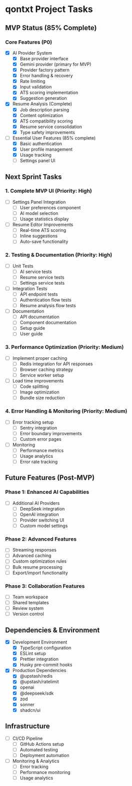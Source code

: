 # qontxt Project Tasks

## MVP Status (85% Complete)

### Core Features (P0)
- [x] AI Provider System
  - [x] Base provider interface
  - [x] Gemini provider (primary for MVP)
  - [x] Provider factory pattern
  - [x] Error handling & recovery
  - [x] Rate limiting
  - [x] Input validation
  - [x] ATS scoring implementation
  - [x] Suggestion generation

- [x] Resume Analysis (Complete)
  - [x] Job description parsing
  - [x] Content optimization
  - [x] ATS compatibility scoring
  - [x] Resume service consolidation
  - [x] Type safety improvements

- [ ] Essential User Features (85% complete)
  - [x] Basic authentication
  - [x] User profile management
  - [x] Usage tracking
  - [ ] Settings panel UI

## Next Sprint Tasks

### 1. Complete MVP UI (Priority: High)
- [ ] Settings Panel Integration
  - [ ] User preferences component
  - [ ] AI model selection
  - [ ] Usage statistics display

- [ ] Resume Editor Improvements
  - [ ] Real-time ATS scoring
  - [ ] Inline suggestions
  - [ ] Auto-save functionality

### 2. Testing & Documentation (Priority: High)
- [ ] Unit Tests
  - [ ] AI service tests
  - [ ] Resume service tests
  - [ ] Settings service tests

- [ ] Integration Tests
  - [ ] API endpoint tests
  - [ ] Authentication flow tests
  - [ ] Resume analysis flow tests

- [ ] Documentation
  - [ ] API documentation
  - [ ] Component documentation
  - [ ] Setup guide
  - [ ] User guide

### 3. Performance Optimization (Priority: Medium)
- [ ] Implement proper caching
  - [ ] Redis integration for API responses
  - [ ] Browser caching strategy
  - [ ] Service worker setup

- [ ] Load time improvements
  - [ ] Code splitting
  - [ ] Image optimization
  - [ ] Bundle size reduction

### 4. Error Handling & Monitoring (Priority: Medium)
- [ ] Error tracking setup
  - [ ] Sentry integration
  - [ ] Error boundary improvements
  - [ ] Custom error pages

- [ ] Monitoring
  - [ ] Performance metrics
  - [ ] Usage analytics
  - [ ] Error rate tracking

## Future Features (Post-MVP)

### Phase 1: Enhanced AI Capabilities
- [ ] Additional AI Providers
  - [ ] DeepSeek integration
  - [ ] OpenAI integration
  - [ ] Provider switching UI
  - [ ] Custom model settings

### Phase 2: Advanced Features
- [ ] Streaming responses
- [ ] Advanced caching
- [ ] Custom optimization rules
- [ ] Bulk resume processing
- [ ] Export/import functionality

### Phase 3: Collaboration Features
- [ ] Team workspace
- [ ] Shared templates
- [ ] Review system
- [ ] Version control

## Dependencies & Environment
- [x] Development Environment
  - [x] TypeScript configuration
  - [x] ESLint setup
  - [x] Prettier integration
  - [x] Husky pre-commit hooks

- [x] Production Dependencies
  - [x] @upstash/redis
  - [x] @upstash/ratelimit
  - [x] openai
  - [x] @deepseek/sdk
  - [x] zod
  - [x] sonner
  - [x] shadcn/ui

## Infrastructure
- [ ] CI/CD Pipeline
  - [ ] GitHub Actions setup
  - [ ] Automated testing
  - [ ] Deployment automation

- [ ] Monitoring & Analytics
  - [ ] Error tracking
  - [ ] Performance monitoring
  - [ ] Usage analytics
